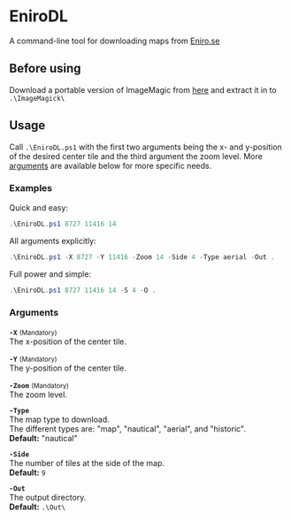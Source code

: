 # EniroDL

A command-line tool for downloading maps from [Eniro.se](https://eniro.se/)

## Before using

Download a portable version of ImageMagic from [here](https://imagemagick.org/script/download.php)
and extract it in to `.\ImageMagick\`

## Usage

Call `.\EniroDL.ps1` with the first two arguments being the x- and y-position of
the desired center tile and the third argument the zoom level. More [arguments](#Arguments)
are available below for more specific needs.

### Examples

Quick and easy:
```PowerShell
.\EniroDL.ps1 8727 11416 14
```

All arguments explicitly:
```PowerShell
.\EniroDL.ps1 -X 8727 -Y 11416 -Zoom 14 -Side 4 -Type aerial -Out .
```

Full power and simple:
```PowerShell
.\EniroDL.ps1 8727 11416 14 -S 4 -O .
```

### Arguments

**`-X`** <small>(Mandatory)</small>  
The x-position of the center tile.

**`-Y`** <small>(Mandatory)</small>  
The y-position of the center tile.

**`-Zoom`** <small>(Mandatory)</small>  
The zoom level.

**`-Type`**  
The map type to download.  
The different types are: "map", "nautical", "aerial", and "historic".  
**Default:** "nautical"

**`-Side`**  
The number of tiles at the side of the map.  
**Default:** `9`

**`-Out`**  
The output directory.  
**Default:** `.\Out\`